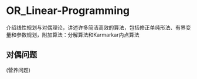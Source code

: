 # OR_Linear-Programming
介绍线性规划与对偶理论，讲述许多简洁高效的算法，包括修正单纯形法、有界变量和参数规划，附加算法：分解算法和Karmarkar内点算法


## 对偶问题
(营养问题)
